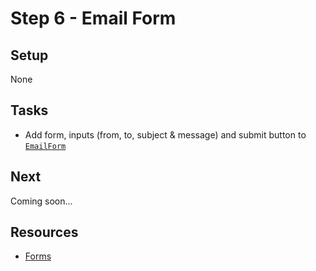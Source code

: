 # Step 6 - Email Form

## Setup

None

## Tasks

- Add form, inputs (from, to, subject & message) and submit button to [`EmailForm`](src/components/EmailForm.js)

## Next

Coming soon...

## Resources

- [Forms](https://facebook.github.io/react/docs/forms.html)
